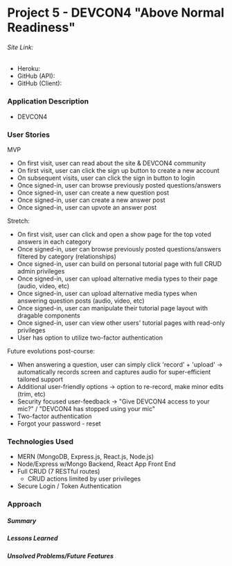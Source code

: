 # Project 5 - DEVCON4 "Above Normal Readiness"

###### Site Link: 
+ Heroku: 
+ GitHub (API):
+ GitHub (Client): 

### Application Description
+ DEVCON4 

### User Stories
MVP
+ On first visit, user can read about the site & DEVCON4 community
+ On first visit, user can click the sign up button to create a new account
+ On subsequent visits, user can click the sign in button to login
+ Once signed-in, user can browse previously posted questions/answers
+ Once signed-in, user can create a new question post
+ Once signed-in, user can create a new answer post
+ Once signed-in, user can upvote an answer post

Stretch: 
+ On first visit, user can click and open a show page for the top voted answers in each category
+ Once signed-in, user can browse previously posted questions/answers filtered by category (relationships)
+ Once signed-in, user can build on personal tutorial page with full CRUD admin privileges
+ Once signed-in, user can upload alternative media types to their page (audio, video, etc)
+ Once signed-in, user can upload alternative media types when answering question posts (audio, video, etc)
+ Once signed-in, user can manipulate their tutorial page layout with dragable components
+ Once signed-in, user can view other users' tutorial pages with read-only privileges
+ User has option to utilize two-factor authentication

Future evolutions post-course: 
+ When answering a question, user can simply click 'record' + 'upload' -> automatically records screen and captures audio for super-efficient tailored support
+ Additional user-friendly options -> option to re-record, make minor edits (trim, etc) 
+ Security focused user-feedback -> "Give DEVCON4 access to your mic?" / "DEVCON4 has stopped using your mic"
+ Two-factor authentication
+ Forgot your password - reset

### Technologies Used
+ MERN (MongoDB, Express.js, React.js, Node.js)
+ Node/Express w/Mongo Backend, React App Front End
+ Full CRUD (7 RESTful routes)
    + CRUD actions limited by user privileges
+ Secure Login / Token Authentication

### Approach 
##### Summary

##### Lessons Learned

##### Unsolved Problems/Future Features


